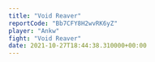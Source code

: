 ```yaml
---
title: "Void Reaver"
reportCode: "Bb7CFY8H2wvRK6yZ"
player: "Ankw"
fight: "Void Reaver"
date: 2021-10-27T18:44:38.310000+00:00
---
```

